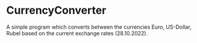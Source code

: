 ﻿# CurrencyConverter

A simple program which converts between the currencies Euro, US-Dollar, Rubel based on the current exchange rates (28.10.2022).
